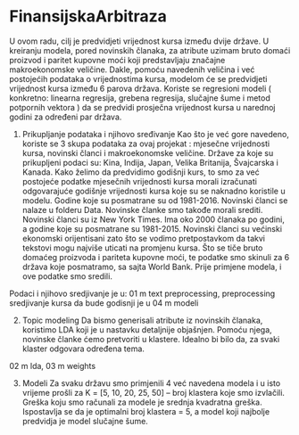 # FinansijskaArbitraza


U ovom radu, cilj je predvidjeti vrijednost kursa između dvije države. U kreiranju modela, pored novinskih članaka, za atribute uzimam bruto domaći proizvod i paritet kupovne moći koji predstavljaju značajne makroekonomske veličine. Dakle, pomoću navedenih veličina i već postojećih podataka o vrijednostima kursa, modelom će se predvidjeti vrijednost kursa između 6 parova država. Koriste se regresioni modeli ( konkretno: linearna regresija, grebena regresija, slučajne šume i metod potpornih vektora ) da se predvidi prosječna vrijednost kursa u narednoj godini za određeni par država.

1) Prikupljanje podataka i njihovo sređivanje
Kao što je već gore navedeno, koriste se 3 skupa podataka za ovaj projekat : mjesečne vrijednosti kursa, novinski članci i makroekonomske veličine. Države za koje su prikupljeni podaci su: Kina, Indija, Japan, Velika Britanija, Švajcarska i Kanada. 
Kako želimo da predvidimo godišnji kurs, to smo za već postojeće podatke mjesečnih vrijednosti kursa morali izračunati odgovarajuće godišnje vrijednosti kursa koje su se naknadno koristile u modelu. Godine koje su posmatrane su od 1981-2016. 
Novinski članci se nalaze u folderu Data. Novinske članke smo takođe morali srediti. 
Novinski članci su iz New York Times. Ima oko 2000 članaka po godini, a godine koje su posmatrane su 1981-2015. Novinski članci su većinski ekonomski orijentisani zato što se vodimo pretpostavkom da takvi tekstovi mogu najviše uticati na promjenu kursa.
Što se tiče bruto domaćeg proizvoda i pariteta kupovne moći, te podatke smo skinuli za 6 država koje posmatramo, sa sajta World Bank. Prije primjene modela, i ove podatke smo sredili.

Podaci i njihovo sredjivanje je u:
01 m text preprocessing, preprocessing
sredjivanje kursa da bude godisnji je u 04 m modeli
 

2) Topic modeling
Da bismo generisali atribute iz novinskih članaka, koristimo LDA koji je u nastavku detaljnije objašnjen. Pomoću njega, novinske članke ćemo pretvoriti u klastere. Idealno bi bilo da, za svaki klaster odgovara određena tema. 

02 m lda, 03 m weights

3) Modeli
Za svaku državu smo primjenili 4 već navedena modela i u isto vrijeme prošli za K = [5, 10, 20, 25, 50] – broj klastera koje smo izvlačili. 
Greška koju smo računali za modele je srednja kvadratna greška. Ispostavlja se da je optimalni broj klastera = 5, a model koji najbolje predvidja je model slučajne šume.
 

